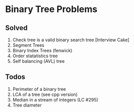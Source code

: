 # Binary Tree Problems

## Solved
1. Check tree is a valid binary search tree [Interview Cake]
2. Segment Trees
3. Binary Index Trees (fenwick)
4. Order statatistics tree
5. Self balancing (AVL) tree


## Todos
1. Perimeter of a binary tree
2. LCA of a tree (see cpp version)
3. Median in a stream of integers (LC #295)
4. Tree diameter
